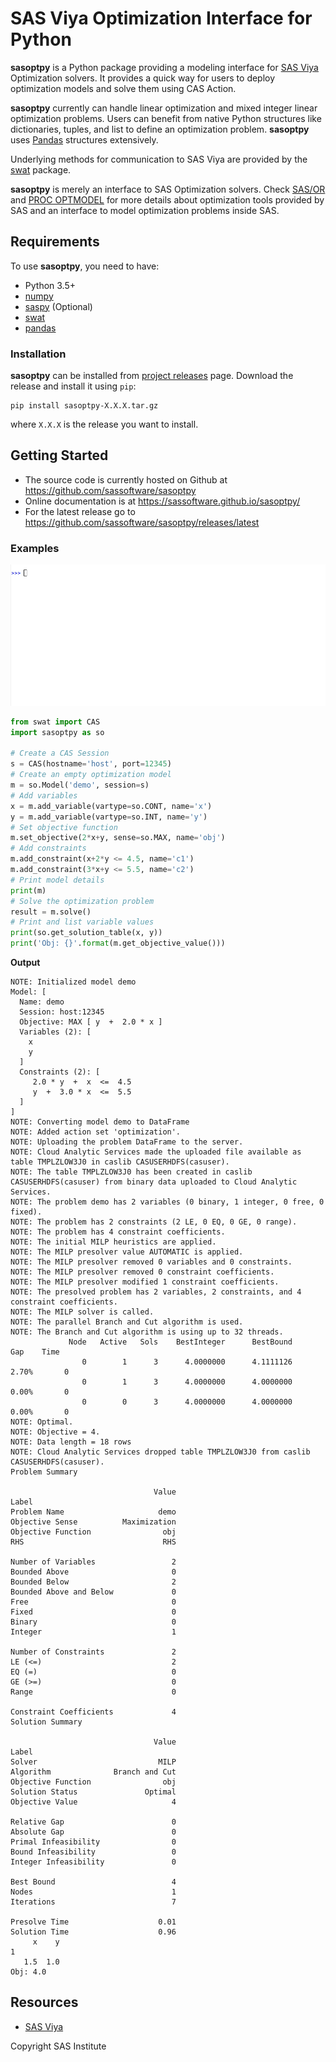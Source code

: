 
# SAS Viya Optimization Interface for Python

**sasoptpy** is a Python package providing a modeling interface for [SAS Viya](https://www.sas.com/en_us/software/viya.html) Optimization solvers. It provides a quick way for users to deploy optimization models and solve them using CAS Action.

**sasoptpy** currently can handle linear optimization and mixed integer linear optimization problems. Users can benefit from native Python structures like dictionaries, tuples, and list to define an optimization problem. **sasoptpy** uses [Pandas](http://pandas.pydata.org/) structures extensively.

Underlying methods for communication to SAS Viya are provided by the [swat](https://sassoftware.github.io/python-swat/) package.

**sasoptpy** is merely an interface to SAS Optimization solvers. Check [SAS/OR](http://go.documentation.sas.com/?cdcId=pgmsascdc&cdcVersion=9.4_3.3&docsetId=casmopt&docsetTarget=titlepage.htm&locale=en) and [PROC OPTMODEL](http://go.documentation.sas.com/?cdcId=pgmsascdc&cdcVersion=9.4_3.3&docsetId=casmopt&docsetTarget=casmopt_optmodel_toc.htm&locale=en) for more details about optimization tools provided by SAS and an interface to model optimization problems inside SAS.

## Requirements

To use **sasoptpy**, you need to have:
* Python 3.5+
* [numpy](https://pypi.python.org/pypi/numpy)
* [saspy](https://github.com/sassoftware/saspy) (Optional)
* [swat](https://github.com/sassoftware/python-swat)
* [pandas](https://pypi.python.org/pypi/pandas)

### Installation

**sasoptpy** can be installed from [project releases](https://github.com/sassoftware/sasoptpy/releases) page. Download the release and install it using `pip`:

    pip install sasoptpy-X.X.X.tar.gz

where `X.X.X` is the release you want to install.

## Getting Started

* The source code is currently hosted on Github at https://github.com/sassoftware/sasoptpy
* Online documentation is at https://sassoftware.github.io/sasoptpy/
* For the latest release go to https://github.com/sassoftware/sasoptpy/releases/latest

### Examples

![sasoptpy demo gif](img/sasoptpy-demo.gif)

```python
from swat import CAS
import sasoptpy as so

# Create a CAS Session
s = CAS(hostname='host', port=12345)
# Create an empty optimization model
m = so.Model('demo', session=s)
# Add variables
x = m.add_variable(vartype=so.CONT, name='x')
y = m.add_variable(vartype=so.INT, name='y')
# Set objective function
m.set_objective(2*x+y, sense=so.MAX, name='obj')
# Add constraints
m.add_constraint(x+2*y <= 4.5, name='c1')
m.add_constraint(3*x+y <= 5.5, name='c2')
# Print model details
print(m)
# Solve the optimization problem
result = m.solve()
# Print and list variable values
print(so.get_solution_table(x, y))
print('Obj: {}'.format(m.get_objective_value()))
```

**Output**

```shell
NOTE: Initialized model demo
Model: [
  Name: demo
  Session: host:12345
  Objective: MAX [ y  +  2.0 * x ]
  Variables (2): [
    x
    y
  ]
  Constraints (2): [
     2.0 * y  +  x  <=  4.5
     y  +  3.0 * x  <=  5.5
  ]
]
NOTE: Converting model demo to DataFrame
NOTE: Added action set 'optimization'.
NOTE: Uploading the problem DataFrame to the server.
NOTE: Cloud Analytic Services made the uploaded file available as table TMPLZLOW3J0 in caslib CASUSERHDFS(casuser).
NOTE: The table TMPLZLOW3J0 has been created in caslib CASUSERHDFS(casuser) from binary data uploaded to Cloud Analytic Services.
NOTE: The problem demo has 2 variables (0 binary, 1 integer, 0 free, 0 fixed).
NOTE: The problem has 2 constraints (2 LE, 0 EQ, 0 GE, 0 range).
NOTE: The problem has 4 constraint coefficients.
NOTE: The initial MILP heuristics are applied.
NOTE: The MILP presolver value AUTOMATIC is applied.
NOTE: The MILP presolver removed 0 variables and 0 constraints.
NOTE: The MILP presolver removed 0 constraint coefficients.
NOTE: The MILP presolver modified 1 constraint coefficients.
NOTE: The presolved problem has 2 variables, 2 constraints, and 4 constraint coefficients.
NOTE: The MILP solver is called.
NOTE: The parallel Branch and Cut algorithm is used.
NOTE: The Branch and Cut algorithm is using up to 32 threads.
             Node   Active   Sols    BestInteger      BestBound      Gap    Time
                0        1      3      4.0000000      4.1111126    2.70%       0
                0        1      3      4.0000000      4.0000000    0.00%       0
                0        0      3      4.0000000      4.0000000    0.00%       0
NOTE: Optimal.
NOTE: Objective = 4.
NOTE: Data length = 18 rows
NOTE: Cloud Analytic Services dropped table TMPLZLOW3J0 from caslib CASUSERHDFS(casuser).
Problem Summary

                                Value
Label                                
Problem Name                     demo
Objective Sense          Maximization
Objective Function                obj
RHS                               RHS
                                     
Number of Variables                 2
Bounded Above                       0
Bounded Below                       2
Bounded Above and Below             0
Free                                0
Fixed                               0
Binary                              0
Integer                             1
                                     
Number of Constraints               2
LE (<=)                             2
EQ (=)                              0
GE (>=)                             0
Range                               0
                                     
Constraint Coefficients             4
Solution Summary

                                Value
Label                                
Solver                           MILP
Algorithm              Branch and Cut
Objective Function                obj
Solution Status               Optimal
Objective Value                     4
                                     
Relative Gap                        0
Absolute Gap                        0
Primal Infeasibility                0
Bound Infeasibility                 0
Integer Infeasibility               0
                                     
Best Bound                          4
Nodes                               1
Iterations                          7
                                     
Presolve Time                    0.01
Solution Time                    0.96
     x    y
1          
   1.5  1.0
Obj: 4.0
```

## Resources

- [SAS Viya](http://www.sas.com/en_us/software/viya.html)

Copyright SAS Institute
